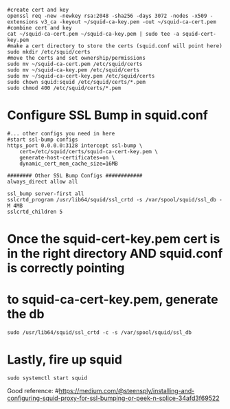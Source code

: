 
```
#create cert and key
openssl req -new -newkey rsa:2048 -sha256 -days 3072 -nodes -x509 -extensions v3_ca -keyout ~/squid-ca-key.pem -out ~/squid-ca-cert.pem
#combine cert and key
cat ~/squid-ca-cert.pem ~/squid-ca-key.pem | sudo tee -a squid-cert-key.pem
#make a cert directory to store the certs (squid.conf will point here)
sudo mkdir /etc/squid/certs
#move the certs and set ownership/permissions
sudo mv ~/squid-ca-cert.pem /etc/squid/certs
sudo mv ~/squid-ca-key.pem /etc/squid/certs
sudo mv ~/squid-ca-cert-key.pem /etc/squid/certs
sudo chown squid:squid /etc/squid/certs/*.pem
sudo chmod 400 /etc/squid/certs/*.pem
```

# Configure SSL Bump in squid.conf 

```
#... other configs you need in here
#start ssl-bump configs
https_port 0.0.0.0:3128 intercept ssl-bump \
	cert=/etc/squid/certs/squid-ca-cert-key.pem \
	generate-host-certificates=on \
	dynamic_cert_mem_cache_size=16MB

######## Other SSL Bump Configs ############
always_direct allow all

ssl_bump server-first all
sslcrtd_program /usr/lib64/squid/ssl_crtd -s /var/spool/squid/ssl_db -M 4MB
sslcrtd_children 5
```

# Once the squid-cert-key.pem cert is in the right directory AND squid.conf is correctly pointing
# to squid-ca-cert-key.pem, generate the db

```
sudo /usr/lib64/squid/ssl_crtd -c -s /var/spool/squid/ssl_db
```

# Lastly, fire up squid

```
sudo systemctl start squid
```

Good reference:
#https://medium.com/@steensply/installing-and-configuring-squid-proxy-for-ssl-bumping-or-peek-n-splice-34afd3f69522
